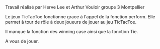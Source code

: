 Travail réalisé par Herve Lee et Arthur Vouloir groupe 3 Montpellier

Le jeux TicTacToe fonctionne grace à l'appel de la fonction perform. Elle permet à tour de rôle à deux joueurs de jouer au jeu TicTacToe.

Il manque la fonction des winning case ainsi que la fonction Tie.

A vous de jouer.
